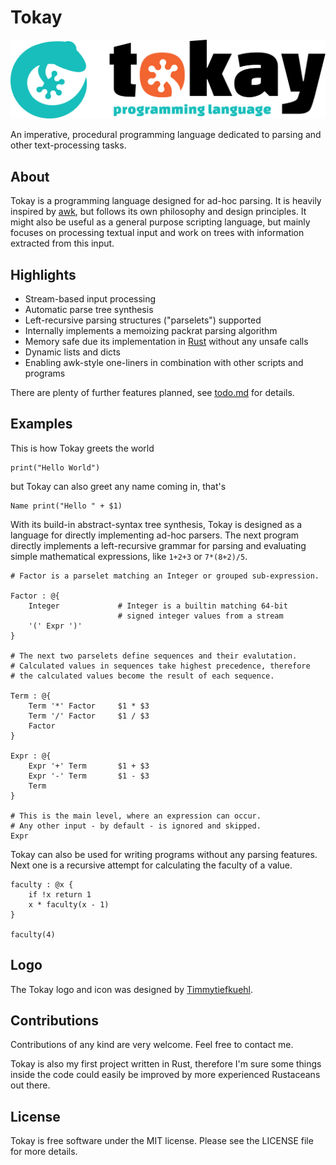 # Tokay

![Tokay Logo](assets/tokay.svg)

An imperative, procedural programming language dedicated to parsing and other text-processing tasks.

## About

Tokay is a programming language designed for ad-hoc parsing. It is heavily inspired by [awk](https://en.wikipedia.org/wiki/AWK), but follows its own philosophy and design principles. It might also be useful as a general purpose scripting language, but mainly focuses on processing textual input and work on trees with information extracted from this input.

## Highlights

- Stream-based input processing
- Automatic parse tree synthesis
- Left-recursive parsing structures ("parselets") supported
- Internally implements a memoizing packrat parsing algorithm
- Memory safe due its implementation in [Rust](https://rust-lang.org) without any unsafe calls
- Dynamic lists and dicts
- Enabling awk-style one-liners in combination with other scripts and programs

There are plenty of further features planned, see [todo.md](todo.md) for details.

## Examples

This is how Tokay greets the world
```tokay
print("Hello World")
```
but Tokay can also greet any name coming in, that's
```tokay
Name print("Hello " + $1)
```

With its build-in abstract-syntax tree synthesis, Tokay is designed as a language for directly implementing ad-hoc parsers. The next program directly implements a left-recursive grammar for parsing and evaluating simple mathematical expressions, like `1+2+3` or `7*(8+2)/5`.

```tokay
# Factor is a parselet matching an Integer or grouped sub-expression.

Factor : @{
    Integer             # Integer is a builtin matching 64-bit
                        # signed integer values from a stream
    '(' Expr ')'
}

# The next two parselets define sequences and their evalutation.
# Calculated values in sequences take highest precedence, therefore
# the calculated values become the result of each sequence.

Term : @{
    Term '*' Factor     $1 * $3
    Term '/' Factor     $1 / $3
    Factor
}

Expr : @{
    Expr '+' Term       $1 + $3
    Expr '-' Term       $1 - $3
    Term
}

# This is the main level, where an expression can occur.
# Any other input - by default - is ignored and skipped.
Expr
```

Tokay can also be used for writing programs without any parsing features.
Next one is a recursive attempt for calculating the faculty of a value.

```
faculty : @x {
    if !x return 1
    x * faculty(x - 1)
}

faculty(4)
```

## Logo

The Tokay logo and icon was designed by [Timmytiefkuehl](https://github.com/timmytiefkuehl).


## Contributions

Contributions of any kind are very welcome. Feel free to contact me.

Tokay is also my first project written in Rust, therefore I'm sure some things inside the code could easily be improved by more experienced Rustaceans out there.


## License

Tokay is free software under the MIT license.
Please see the LICENSE file for more details.

